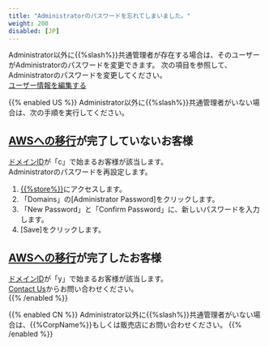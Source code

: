 ```yaml
---
title: "Administratorのパスワードを忘れてしまいました。"
weight: 200
disabled: [JP]
---
```

Administrator以外に{{%slash%}}共通管理者が存在する場合は、そのユーザーがAdministratorのパスワードを変更できます。 次の項目を参照して、Administratorのパスワードを変更してください。  
[ユーザー情報を編集する](/general/ja/admin/list_useradmin/list_user/edit_user.html)

{{% enabled US %}}
Administrator以外に{{%slash%}}共通管理者がいない場合は、次の手順を実行してください。

## [AWSへの移行](https://www.kintone.com/aws-migration/)が完了していないお客様

[ドメインID](/general/ja/admin/list_old/domainid.html)が「c」で始まるお客様が該当します。  
Administratorのパスワードを再設定します。

1. [{{%store%}}](https://store.{{%cybozu_com%}}/)にアクセスします。
1. 「Domains」の[Administrator Password]をクリックします。
1. 「New Password」と「Confirm Password」に、新しいパスワードを入力します。
1. [Save]をクリックします。

## [AWSへの移行](https://www.kintone.com/aws-migration/)が完了したお客様

[ドメインID](/general/ja/admin/list_old/domainid.html)が「y」で始まるお客様が該当します。  
[Contact Us](https://www.kintone.com/support/)からお問い合わせください。  
{{% /enabled %}}

{{% enabled CN %}}
Administrator以外に{{%slash%}}共通管理者がいない場合は、{{%CorpName%}}もしくは販売店にお問い合わせください。
{{% /enabled %}}